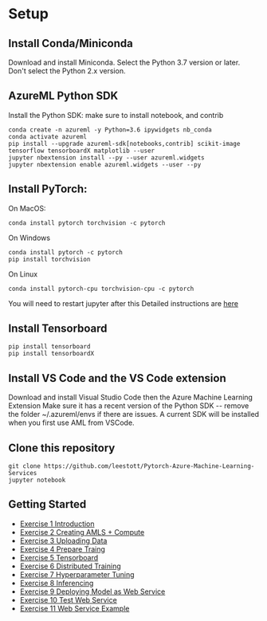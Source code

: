 # Setup

## Install Conda/Miniconda
Download and install Miniconda. Select the Python 3.7 version or later. Don't select the Python 2.x version.

## AzureML Python SDK
Install the Python SDK: make sure to install notebook, and contrib
```
conda create -n azureml -y Python=3.6 ipywidgets nb_conda
conda activate azureml
pip install --upgrade azureml-sdk[notebooks,contrib] scikit-image tensorflow tensorboardX matplotlib --user 
jupyter nbextension install --py --user azureml.widgets
jupyter nbextension enable azureml.widgets --user --py
```

## Install PyTorch:
On MacOS:

```
conda install pytorch torchvision -c pytorch
```

On Windows

```
conda install pytorch -c pytorch
pip install torchvision
```
On Linux

```
conda install pytorch-cpu torchvision-cpu -c pytorch
```

You will need to restart jupyter after this Detailed instructions are [here](https://docs.microsoft.com/en-us/azure/machine-learning/service/quickstart-create-workspace-with-python)

## Install Tensorboard

```
pip install tensorboard
pip install tensorboardX

```

## Install VS Code and the VS Code extension

Download and install Visual Studio Code then the Azure Machine Learning Extension Make sure it has a recent version of the Python SDK -- remove the folder ~/.azureml/envs if there are issues. A current SDK will be installed when you first use AML from VSCode.

## Clone this repository

```
git clone https://github.com/leestott/Pytorch-Azure-Machine-Learning-Services
jupyter notebook
```

## Getting Started

- [Exercise 1 Introduction](Exercise1.ipynb)
- [Exercise 2 Creating AMLS + Compute](Exercise2.ipynb)
- [Exercise 3 Uploading Data](Exercise3.ipynb)
- [Exercise 4 Prepare Traing](Exercise4.ipynb)
- [Exercise 5 Tensorboard](Exercise5.ipynb)
- [Exercise 6 Distributed Training](Exercise6.ipynb)
- [Exercise 7 Hyperparameter Tuning](Exercise7.ipynb)
- [Exercise 8 Inferencing](Exercise8.ipynb)
- [Exercise 9 Deploying Model as Web Service](Exercise9.ipynb)
- [Exercise 10 Test Web Service](Exercise10.ipynb)
- [Exercise 11 Web Service Example](Exercise11.ipynb)